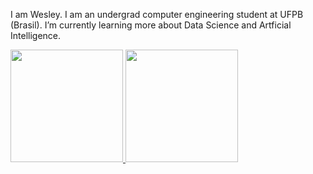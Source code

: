 I am Wesley. I am an undergrad computer engineering student at UFPB (Brasil).
I’m currently learning more about Data Science and Artficial Intelligence.


<div>
<a href="https://github.com/wesleyalvvs">
<img height="180em" src="https://github-readme-stats.vercel.app/api/top-langs/?username=wesleyalvvs&layout=compact&langs_count=7&theme=dracula"/>
<img height="180em" src="https://github-readme-stats.vercel.app/api?username=wesleyalvvs&show_icons=true&theme=dracula&include_all_commits=true&count_private=true"/>
</div>
